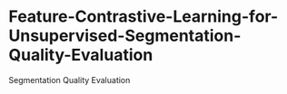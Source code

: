 # Feature-Contrastive-Learning-for-Unsupervised-Segmentation-Quality-Evaluation
Segmentation Quality Evaluation

